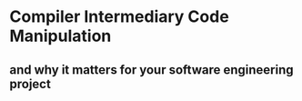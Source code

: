 # Compiler Intermediary Code Manipulation
## and why it matters for your software engineering project
